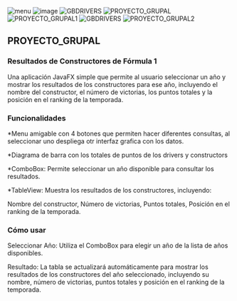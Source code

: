 ![menu](https://github.com/user-attachments/assets/95717e97-96d4-44f3-9b48-111c33a1ed62)
![image](https://github.com/user-attachments/assets/b9816858-61da-4059-a93a-7e21cd0be116)
![GBDRIVERS](https://github.com/user-attachments/assets/c32c6ec0-f09a-434f-9474-a9dc2ec2dcd0)
![PROYECTO_GRUPAL](https://github.com/R-StevenPivaqueFigueroa19/Proyecto_Grupal/assets/168945387/a003cb94-aaed-4f0e-bb9e-e4c3cbace47b)
![PROYECTO_GRUPAL1](https://github.com/R-StevenPivaqueFigueroa19/Proyecto_Grupal/assets/168945387/c01c6781-3baa-406e-bb35-1ce037ccc0c4)
![GBDRIVERS](https://github.com/user-attachments/assets/877b8c8b-c1e4-4a98-b722-3ee43b1f0c6b)
![PROYECTO_GRUPAL2](https://github.com/R-StevenPivaqueFigueroa19/Proyecto_Grupal/assets/168945387/52f51310-fd5e-4f3e-8b41-a743f17b2249)

<h2>PROYECTO_GRUPAL</h2>
<h3>Resultados de Constructores de Fórmula 1</h3>
Una aplicación JavaFX simple que permite al usuario seleccionar un año y mostrar los resultados de los constructores para ese año, incluyendo el nombre del constructor, el número de victorias, los puntos totales y la posición en el ranking de la temporada.

<h3>Funcionalidades</h3>
*Menu amigable con 4 botones que permiten hacer diferentes consultas, al seleccionar uno  despliega otr interfaz grafica con los datos.

*Diagrama de barra con los totales de puntos de los drivers y constructors

*ComboBox: Permite seleccionar un año disponible para consultar los resultados.

*TableView: Muestra los resultados de los constructores, incluyendo:

Nombre del constructor,
Número de victorias,
Puntos totales,
Posición en el ranking de la temporada.

<h3>Cómo usar</h3>
Seleccionar Año: Utiliza el ComboBox para elegir un año de la lista de años disponibles.

 Resultado: La tabla se actualizará automáticamente para mostrar los resultados de los constructores del año seleccionado, incluyendo su nombre, número de victorias, puntos totales y posición en el ranking de la temporada.
